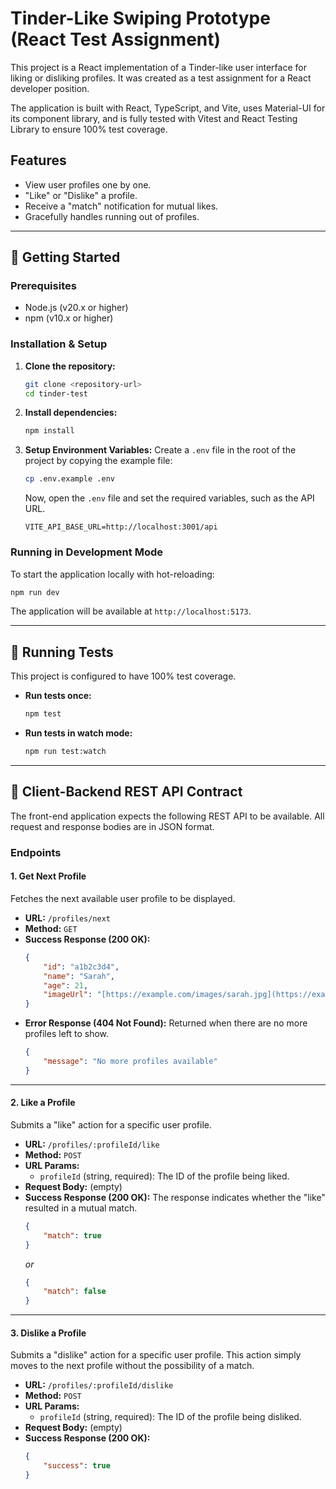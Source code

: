 # Tinder-Like Swiping Prototype (React Test Assignment)

This project is a React implementation of a Tinder-like user interface for liking or disliking profiles. It was created as a test assignment for a React developer position.

The application is built with React, TypeScript, and Vite, uses Material-UI for its component library, and is fully tested with Vitest and React Testing Library to ensure 100% test coverage.

## Features

- View user profiles one by one.
- "Like" or "Dislike" a profile.
- Receive a "match" notification for mutual likes.
- Gracefully handles running out of profiles.

---

## 🚀 Getting Started

### Prerequisites

- Node.js (v20.x or higher)
- npm (v10.x or higher)

### Installation & Setup

1.  **Clone the repository:**

    ```bash
    git clone <repository-url>
    cd tinder-test
    ```

2.  **Install dependencies:**

    ```bash
    npm install
    ```

3.  **Setup Environment Variables:**
    Create a `.env` file in the root of the project by copying the example file:
    ```bash
    cp .env.example .env
    ```
    Now, open the `.env` file and set the required variables, such as the API URL.
    ```env
    VITE_API_BASE_URL=http://localhost:3001/api
    ```

### Running in Development Mode

To start the application locally with hot-reloading:

```bash
npm run dev
```

The application will be available at `http://localhost:5173`.

---

## 🧪 Running Tests

This project is configured to have 100% test coverage.

- **Run tests once:**

    ```bash
    npm test
    ```

- **Run tests in watch mode:**
    ```bash
    npm run test:watch
    ```

---

## 📝 Client-Backend REST API Contract

The front-end application expects the following REST API to be available. All request and response bodies are in JSON format.

### Endpoints

#### 1. Get Next Profile

Fetches the next available user profile to be displayed.

- **URL:** `/profiles/next`
- **Method:** `GET`
- **Success Response (200 OK):**
    ```json
    {
        "id": "a1b2c3d4",
        "name": "Sarah",
        "age": 21,
        "imageUrl": "[https://example.com/images/sarah.jpg](https://example.com/images/sarah.jpg)"
    }
    ```
- **Error Response (404 Not Found):**
  Returned when there are no more profiles left to show.
    ```json
    {
        "message": "No more profiles available"
    }
    ```

---

#### 2. Like a Profile

Submits a "like" action for a specific user profile.

- **URL:** `/profiles/:profileId/like`
- **Method:** `POST`
- **URL Params:**
    - `profileId` (string, required): The ID of the profile being liked.
- **Request Body:** (empty)
- **Success Response (200 OK):**
  The response indicates whether the "like" resulted in a mutual match.
    ```json
    {
        "match": true
    }
    ```
    _or_
    ```json
    {
        "match": false
    }
    ```

---

#### 3. Dislike a Profile

Submits a "dislike" action for a specific user profile. This action simply moves to the next profile without the possibility of a match.

- **URL:** `/profiles/:profileId/dislike`
- **Method:** `POST`
- **URL Params:**
    - `profileId` (string, required): The ID of the profile being disliked.
- **Request Body:** (empty)
- **Success Response (200 OK):**
    ```json
    {
        "success": true
    }
    ```
